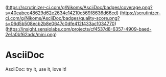 (https://scrutinizer-ci.com/g/Nikoms/AsciiDoc/badges/coverage.png?s=40cabee48629d62e2634c14210c569f8636d66cd)
(https://scrutinizer-ci.com/g/Nikoms/AsciiDoc/badges/quality-score.png?s=06d5b508ecb2b8e0647c0dfe412f433ac1034770)
(https://insight.sensiolabs.com/projects/cf4537d8-6357-4909-baed-2e1a0bf62adc/mini.png)


AsciiDoc
========

AsciiDoc: try it, use it, love it!
